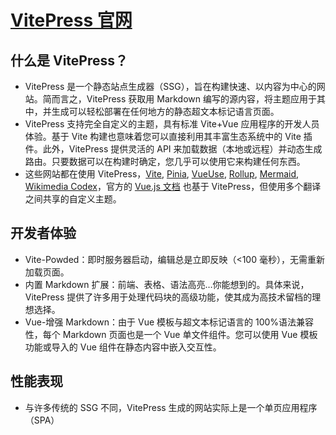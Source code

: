 # [VitePress 官网](https://vitepress.dev/)

## 什么是 VitePress？

- VitePress 是一个静态站点生成器（SSG），旨在构建快速、以内容为中心的网站。简而言之，VitePress 获取用 Markdown 编写的源内容，将主题应用于其中，并生成可以轻松部署在任何地方的静态超文本标记语言页面。
- VitePress 支持完全自定义的主题，具有标准 Vite+Vue 应用程序的开发人员体验。基于 Vite 构建也意味着您可以直接利用其丰富生态系统中的 Vite 插件。此外，VitePress 提供灵活的 API 来加载数据（本地或远程）并动态生成路由。只要数据可以在构建时确定，您几乎可以使用它来构建任何东西。
- 这些网站都在使用 VitePress，[Vite](https://vitejs.dev/), [Pinia](https://pinia.vuejs.org/), [VueUse](https://vueuse.org/), [Rollup](https://rollupjs.org/), [Mermaid](https://mermaid.js.org/), [Wikimedia Codex](https://doc.wikimedia.org/codex/latest/)，官方的 [Vue.js 文档](<(https://vuejs.org/)>) 也基于 VitePress，但使用多个翻译之间共享的自定义主题。

## 开发者体验

- Vite-Powded：即时服务器启动，编辑总是立即反映（<100 毫秒），无需重新加载页面。
- 内置 Markdown 扩展：前端、表格、语法高亮…你能想到的。具体来说，VitePress 提供了许多用于处理代码块的高级功能，使其成为高技术留档的理想选择。
- Vue-增强 Markdown：由于 Vue 模板与超文本标记语言的 100%语法兼容性，每个 Markdown 页面也是一个 Vue 单文件组件。您可以使用 Vue 模板功能或导入的 Vue 组件在静态内容中嵌入交互性。

## 性能表现

- 与许多传统的 SSG 不同，VitePress 生成的网站实际上是一个单页应用程序（SPA）
